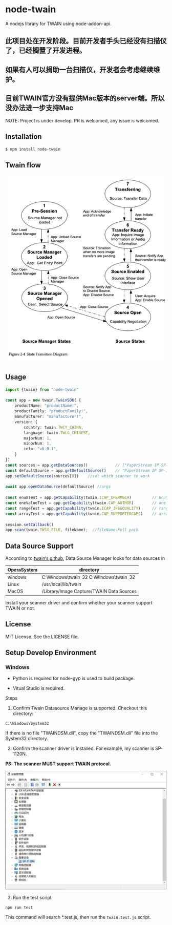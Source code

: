# node-twain

A nodejs library for TWAIN using node-addon-api.

## 此项目处在开发阶段。目前开发者手头已经没有扫描仪了，已经搁置了开发进程。

## 如果有人可以捐助一台扫描仪，开发者会考虑继续维护。

## 目前TWAIN官方没有提供Mac版本的server端。所以没办法进一步支持Mac


NOTE: Project is under develop. PR is welcomed, any issue is welcomed.

## Installation
``$ npm install node-twain``

## Twain flow
![img.png](assets/img.png)

## Usage

```typescript
import {twain} from "node-twain"

const app = new twain.TwainSDK( {
    productName: "productName!",
    productFamily: "productFamily!",
    manufacturer: "manufacturer!",
    version: {
        country: twain.TWCY_CHINA,
        language: twain.TWLG_CHINESE,
        majorNum: 1,
        minorNum: 1,
        info: "v0.0.1",
    }
})
const sources = app.getDataSources()            // ["PaperStream IP SP-1120N #2"]
const defaultSource = app.getDefaultSource()    // "PaperStream IP SP-1120N #2"
app.setDefaultSource(sources[0])    //set which scanner to work

await app.openDataSource(defaultSource) //args 

const enumTest = app.getCapability(twain.ICAP_XFERMECH)         // Enum
const oneValueTest = app.getCapability(twain.CAP_AUTHOR)        // one value
const rangeTest = app.getCapability(twain.ICAP_JPEGQUALITY)     // range
const arrayTest = app.getCapability(twain.CAP_SUPPORTEDCAPS)    // array

session.setCallback()
app.scan(twain.TWSX_FILE, fileName);  //fileName:Full path
```

## Data Source Support
According to [twain‘s github](https://github.com/twain/twain-dsm/blob/master/TWAIN_DSM/README.txt),
Data Source Manager looks for data sources in

|OperaSystem|directory|
|---|---|
|windows|C:\Windows\twain_32 C:\Windows\twain_32|
|Linux | /usr/local/lib/twain|
|MacOS| /Library/Image Capture/TWAIN Data Sources|

Install your scanner driver and confirm whether your scanner support TWAIN or not.

## License
MIT License. See the LICENSE file.


## Setup Develop Environment

### Windows

- Python is required for node-gyp is used to build package.

- Vitual Studio is required.

Steps

1. Confirm Twain Datasource Manage is supported. Checkout this directory:

```
C:\Windows\System32
```

If there is no file "TWAINDSM.dll", copy the "TWAINDSM.dll" file into the System32 directory.


2. Confirm the scanner driver is installed.
For example, my scanner is SP-1120N.

**PS: The scanner MUST support TWAIN protocal.**

![scanner_driver.jpg](assets/scanner_driver.jpg)


3. Run the test script

```
npm run test
```

This command will search *.test.js, then run the `twain.test.js` script.
